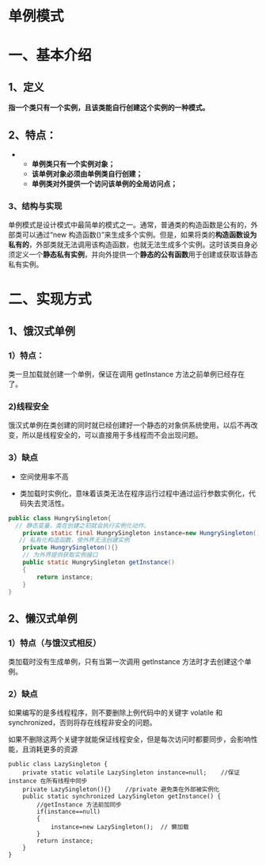 # **单例模式**

# **一、基本介绍**

## **1、定义**

**指一个类只有一个实例，且该类能自行创建这个实例的一种模式。**

## **2、特点：**

- - **单例类只有一个实例对象；**
  - **该单例对象必须由单例类自行创建；**
  - **单例类对外提供一个访问该单例的全局访问点；**

### **3、结构与实现**

单例模式是设计模式中最简单的模式之一。通常，普通类的构造函数是公有的，外部类可以通过“new 构造函数()”来生成多个实例。但是，如果将类的**构造函数设为私有的**，外部类就无法调用该构造函数，也就无法生成多个实例。这时该类自身必须定义一个**静态私有实例**，并向外提供一个**静态的公有函数**用于创建或获取该静态私有实例。





# **二、实现方式**

## **1、饿汉式单例**

### **1）特点：**

类一旦加载就创建一个单例，保证在调用 getInstance 方法之前单例已经存在了。

### **2)线程安全**

饿汉式单例在类创建的同时就已经创建好一个静态的对象供系统使用，以后不再改变，所以是线程安全的，可以直接用于多线程而不会出现问题。

### **3）缺点**

- 空间使用率不高

- 类加载时实例化，意味着该类无法在程序运行过程中通过运行参数实例化，代码失去灵活性。

  

```java
public class HungrySingleton{
  // 静态变量，类在创建之初就会执行实例化动作。
    private static final HungrySingleton instance=new HungrySingleton();
   // 私有化构造函数，使外界无法创建实例
    private HungrySingleton(){}
    // 为外界提供获取实例接口
    public static HungrySingleton getInstance()
    {
        return instance;
    }
}
```



## 2、懒汉式单例

### **1）特点（与饿汉式相反）**

类加载时没有生成单例，只有当第一次调用 getlnstance 方法时才去创建这个单例。

### **2）缺点**

如果编写的是多线程程序，则不要删除上例代码中的关键字 volatile 和 synchronized，否则将存在线程非安全的问题。

如果不删除这两个关键字就能保证线程安全，但是每次访问时都要同步，会影响性能，且消耗更多的资源

```
public class LazySingleton {
    private static volatile LazySingleton instance=null;    //保证 instance 在所有线程中同步
    private LazySingleton(){}    //private 避免类在外部被实例化
    public static synchronized LazySingleton getInstance() {
        //getInstance 方法前加同步
        if(instance==null)
        {
            instance=new LazySingleton();  // 懒加载
        }
        return instance;
    }
}
```


